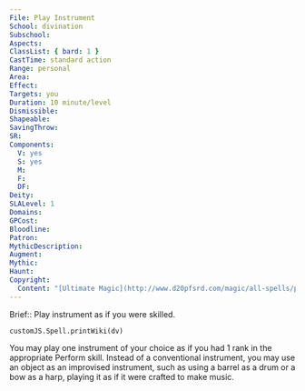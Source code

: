 ```yaml
---
File: Play Instrument
School: divination
Subschool: 
Aspects: 
ClassList: { bard: 1 }
CastTime: standard action
Range: personal
Area: 
Effect: 
Targets: you
Duration: 10 minute/level
Dismissible: 
Shapeable: 
SavingThrow: 
SR: 
Components:
  V: yes
  S: yes
  M: 
  F: 
  DF: 
Deity: 
SLALevel: 1
Domains: 
GPCost: 
Bloodline: 
Patron: 
MythicDescription: 
Augment: 
Mythic: 
Haunt: 
Copyright:
  Content: "[Ultimate Magic](http://www.d20pfsrd.com/magic/all-spells/p/play-instrument)"
---
```

Brief:: Play instrument as if you were skilled.

```dataviewjs
customJS.Spell.printWiki(dv)
```

You may play one instrument of your choice as if you had 1 rank in the appropriate Perform skill. Instead of a conventional instrument, you may use an object as an improvised instrument, such as using a barrel as a drum or a bow as a harp, playing it as if it were crafted to make music.
